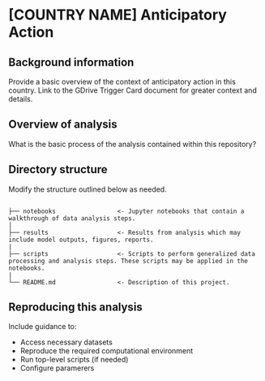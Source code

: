 # [COUNTRY NAME] Anticipatory Action

## Background information

Provide a basic overview of the context of anticipatory action in this country. Link to the GDrive Trigger Card document for greater context and details.  

## Overview of analysis

What is the basic process of the analysis contained within this repository? 

## Directory structure

Modify the structure outlined below as needed. 

```

├── notebooks                 <- Jupyter notebooks that contain a walkthrough of data analysis steps. 
│
├── results                   <- Results from analysis which may include model outputs, figures, reports.  
|
├── scripts                   <- Scripts to perform generalized data processing and analysis steps. These scripts may be applied in the notebooks.    
|
└── README.md                 <- Description of this project.

```

## Reproducing this analysis

Include guidance to:
- Access necessary datasets 
- Reproduce the required computational environment 
- Run top-level scripts (if needed)
- Configure paramerers